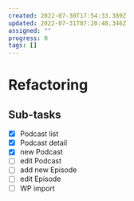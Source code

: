 ```yaml
---
created: 2022-07-30T17:54:33.389Z
updated: 2022-07-31T07:20:48.346Z
assigned: ""
progress: 0
tags: []
---
```


# Refactoring

## Sub-tasks

- [x] Podcast list
- [x] Podcast detail
- [x] new Podcast
- [ ] edit Podcast
- [ ] add new Episode
- [ ] edit Episode
- [ ] WP import
